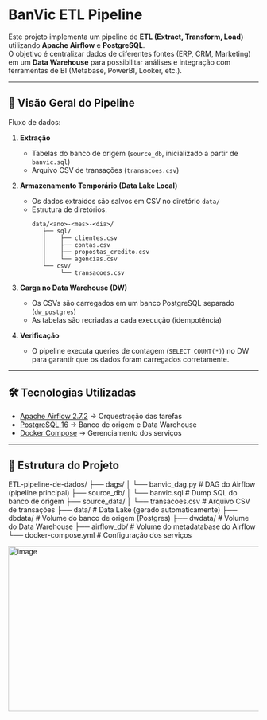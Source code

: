 # BanVic ETL Pipeline

Este projeto implementa um pipeline de **ETL (Extract, Transform, Load)** utilizando **Apache Airflow** e **PostgreSQL**.  
O objetivo é centralizar dados de diferentes fontes (ERP, CRM, Marketing) em um **Data Warehouse** para possibilitar análises e integração com ferramentas de BI (Metabase, PowerBI, Looker, etc.).

---

## 🚀 Visão Geral do Pipeline

Fluxo de dados:

1. **Extração**  
   - Tabelas do banco de origem (`source_db`, inicializado a partir de `banvic.sql`)  
   - Arquivo CSV de transações (`transacoes.csv`)  

2. **Armazenamento Temporário (Data Lake Local)**  
   - Os dados extraídos são salvos em CSV no diretório `data/`  
   - Estrutura de diretórios:  
     ```
     data/<ano>-<mes>-<dia>/
        ├── sql/
        │    ├── clientes.csv
        │    ├── contas.csv
        │    ├── propostas_credito.csv
        │    └── agencias.csv
        └── csv/
             └── transacoes.csv
     ```

3. **Carga no Data Warehouse (DW)**  
   - Os CSVs são carregados em um banco PostgreSQL separado (`dw_postgres`)  
   - As tabelas são recriadas a cada execução (idempotência)  

4. **Verificação**  
   - O pipeline executa queries de contagem (`SELECT COUNT(*)`) no DW para garantir que os dados foram carregados corretamente.  

---

## 🛠️ Tecnologias Utilizadas

- [Apache Airflow 2.7.2](https://airflow.apache.org/) → Orquestração das tarefas  
- [PostgreSQL 16](https://www.postgresql.org/) → Banco de origem e Data Warehouse  
- [Docker Compose](https://docs.docker.com/compose/) → Gerenciamento dos serviços  

---
## 📂 Estrutura do Projeto
ETL-pipeline-de-dados/
├── dags/
│ └── banvic_dag.py # DAG do Airflow (pipeline principal)
├── source_db/
│ └── banvic.sql # Dump SQL do banco de origem
├── source_data/
│ └── transacoes.csv # Arquivo CSV de transações
├── data/ # Data Lake (gerado automaticamente)
├── dbdata/ # Volume do banco de origem (Postgres)
├── dwdata/ # Volume do Data Warehouse
├── airflow_db/ # Volume do metadatabase do Airflow
└── docker-compose.yml # Configuração dos serviços






<img width="740" height="332" alt="image" src="https://github.com/user-attachments/assets/b7d67ea4-9ca4-4cff-83ca-d56176ef0f37" />



